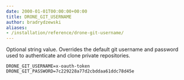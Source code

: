 ```yaml
---
date: 2000-01-01T00:00:00+00:00
title: DRONE_GIT_USERNAME
author: bradrydzewski
aliases:
- /installation/reference/drone-git-username/
---
```


Optional string value. Overrides the default git username and password used to authenticate and clone private repositories.

```
DRONE_GIT_USERNAME=x-oauth-token
DRONE_GIT_PASSWORD=7c229228a77d2cbddaa61ddc78d45e
```